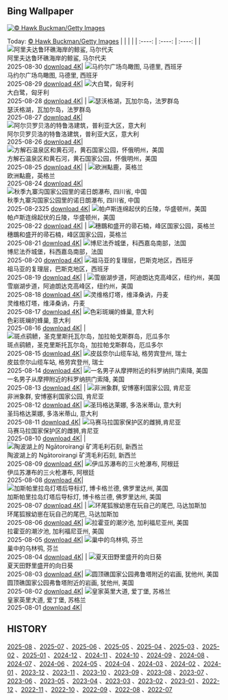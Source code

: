 ## Bing Wallpaper
[![© Hawk Buckman/Getty Images](https://cn.bing.com/th?id=OHR.ScottsBluff_ZH-CN0292735112_1920x1200.jpg&w=1000)](https://cn.bing.com/th?id=OHR.ScottsBluff_ZH-CN0292735112_1920x1200.jpg&pid=hp&w=3840&h=2160&rs=1&c=4)

Today: [© Hawk Buckman/Getty Images](https://cn.bing.com/th?id=OHR.ScottsBluff_ZH-CN0292735112_1920x1200.jpg&pid=hp&w=3840&h=2160&rs=1&c=4)
  |      |      |      |
| :----: | :----: | :----: |
| ![阿里夫达鲁环礁海岸的鲸鲨, 马尔代夫](https://cn.bing.com/th?id=OHR.MaldivesWhaleShark_ZH-CN9975504316_1920x1200.jpg&pid=hp&w=384&h=216&rs=1&c=4) <br/> 阿里夫达鲁环礁海岸的鲸鲨, 马尔代夫 <br/> 2025-08-30  [download 4K](https://cn.bing.com/th?id=OHR.MaldivesWhaleShark_ZH-CN9975504316_1920x1200.jpg&pid=hp&w=3840&h=2160&rs=1&c=4)| ![马约尔广场鸟瞰图, 马德里, 西班牙](https://cn.bing.com/th?id=OHR.PlazaMayor_ZH-CN4576498488_1920x1200.jpg&pid=hp&w=384&h=216&rs=1&c=4) <br/> 马约尔广场鸟瞰图, 马德里, 西班牙 <br/> 2025-08-29  [download 4K](https://cn.bing.com/th?id=OHR.PlazaMayor_ZH-CN4576498488_1920x1200.jpg&pid=hp&w=3840&h=2160&rs=1&c=4)| ![大白鹭，匈牙利](https://cn.bing.com/th?id=OHR.WhiteEgret_ZH-CN4425921150_1920x1200.jpg&pid=hp&w=384&h=216&rs=1&c=4) <br/> 大白鹭，匈牙利 <br/> 2025-08-28  [download 4K](https://cn.bing.com/th?id=OHR.WhiteEgret_ZH-CN4425921150_1920x1200.jpg&pid=hp&w=3840&h=2160&rs=1&c=4)|
| ![瑟沃格湖，瓦加尔岛，法罗群岛](https://cn.bing.com/th?id=OHR.FaroeLake_ZH-CN3977660997_1920x1200.jpg&pid=hp&w=384&h=216&rs=1&c=4) <br/> 瑟沃格湖，瓦加尔岛，法罗群岛 <br/> 2025-08-27  [download 4K](https://cn.bing.com/th?id=OHR.FaroeLake_ZH-CN3977660997_1920x1200.jpg&pid=hp&w=3840&h=2160&rs=1&c=4)| ![阿尔贝罗贝洛的特鲁洛建筑，普利亚大区，意大利](https://cn.bing.com/th?id=OHR.TrulliHouses_ZH-CN3856452406_1920x1200.jpg&pid=hp&w=384&h=216&rs=1&c=4) <br/> 阿尔贝罗贝洛的特鲁洛建筑，普利亚大区，意大利 <br/> 2025-08-26  [download 4K](https://cn.bing.com/th?id=OHR.TrulliHouses_ZH-CN3856452406_1920x1200.jpg&pid=hp&w=3840&h=2160&rs=1&c=4)| ![方解石温泉区和黄石河，黄石国家公园，怀俄明州，美国](https://cn.bing.com/th?id=OHR.YellowstoneRiver_ZH-CN3716808579_1920x1200.jpg&pid=hp&w=384&h=216&rs=1&c=4) <br/> 方解石温泉区和黄石河，黄石国家公园，怀俄明州，美国 <br/> 2025-08-25  [download 4K](https://cn.bing.com/th?id=OHR.YellowstoneRiver_ZH-CN3716808579_1920x1200.jpg&pid=hp&w=3840&h=2160&rs=1&c=4)|
| ![欧洲黇鹿‌，英格兰](https://cn.bing.com/th?id=OHR.CervusDama_ZH-CN3603505811_1920x1200.jpg&pid=hp&w=384&h=216&rs=1&c=4) <br/> 欧洲黇鹿‌，英格兰 <br/> 2025-08-24  [download 4K](https://cn.bing.com/th?id=OHR.CervusDama_ZH-CN3603505811_1920x1200.jpg&pid=hp&w=3840&h=2160&rs=1&c=4)| ![秋季九寨沟国家公园里的诺日朗瀑布, 四川省, 中国](https://cn.bing.com/th?id=OHR.ChushuY25_ZH-CN0495086720_1920x1200.jpg&pid=hp&w=384&h=216&rs=1&c=4) <br/> 秋季九寨沟国家公园里的诺日朗瀑布, 四川省, 中国 <br/> 2025-08-2325  [download 4K](https://cn.bing.com/th?id=OHR.ChushuY25_ZH-CN0495086720_1920x1200.jpg&pid=hp&w=3840&h=2160&rs=1&c=4)| ![帕卢斯连绵起伏的丘陵，华盛顿州，美国](https://cn.bing.com/th?id=OHR.PalouseWA_ZH-CN2552273820_1920x1200.jpg&pid=hp&w=384&h=216&rs=1&c=4) <br/> 帕卢斯连绵起伏的丘陵，华盛顿州，美国 <br/> 2025-08-22  [download 4K](https://cn.bing.com/th?id=OHR.PalouseWA_ZH-CN2552273820_1920x1200.jpg&pid=hp&w=3840&h=2160&rs=1&c=4)|
| ![穗䳭和盛开的帚石楠，峰区国家公园，英格兰](https://cn.bing.com/th?id=OHR.WheatearBird_ZH-CN2663965839_1920x1200.jpg&pid=hp&w=384&h=216&rs=1&c=4) <br/> 穗䳭和盛开的帚石楠，峰区国家公园，英格兰 <br/> 2025-08-21  [download 4K](https://cn.bing.com/th?id=OHR.WheatearBird_ZH-CN2663965839_1920x1200.jpg&pid=hp&w=3840&h=2160&rs=1&c=4)| ![博尼法乔城堡，科西嘉岛南部，法国](https://cn.bing.com/th?id=OHR.CitadelBonifacio_ZH-CN2130899430_1920x1200.jpg&pid=hp&w=384&h=216&rs=1&c=4) <br/> 博尼法乔城堡，科西嘉岛南部，法国 <br/> 2025-08-20  [download 4K](https://cn.bing.com/th?id=OHR.CitadelBonifacio_ZH-CN2130899430_1920x1200.jpg&pid=hp&w=3840&h=2160&rs=1&c=4)| ![祖马亚的复理层，巴斯克地区，西班牙](https://cn.bing.com/th?id=OHR.GipuzcoaSummer_ZH-CN1926924422_1920x1200.jpg&pid=hp&w=384&h=216&rs=1&c=4) <br/> 祖马亚的复理层，巴斯克地区，西班牙 <br/> 2025-08-19  [download 4K](https://cn.bing.com/th?id=OHR.GipuzcoaSummer_ZH-CN1926924422_1920x1200.jpg&pid=hp&w=3840&h=2160&rs=1&c=4)|
| ![雪崩湖步道，阿迪朗达克高峰区，纽约州，美国](https://cn.bing.com/th?id=OHR.AvalancheLake_ZH-CN1442576083_1920x1200.jpg&pid=hp&w=384&h=216&rs=1&c=4) <br/> 雪崩湖步道，阿迪朗达克高峰区，纽约州，美国 <br/> 2025-08-18  [download 4K](https://cn.bing.com/th?id=OHR.AvalancheLake_ZH-CN1442576083_1920x1200.jpg&pid=hp&w=3840&h=2160&rs=1&c=4)| ![灵维格灯塔，维泽桑讷，丹麦](https://cn.bing.com/th?id=OHR.LyngvigLighthouse_ZH-CN0836204503_1920x1200.jpg&pid=hp&w=384&h=216&rs=1&c=4) <br/> 灵维格灯塔，维泽桑讷，丹麦 <br/> 2025-08-17  [download 4K](https://cn.bing.com/th?id=OHR.LyngvigLighthouse_ZH-CN0836204503_1920x1200.jpg&pid=hp&w=3840&h=2160&rs=1&c=4)| ![色彩斑斓的蜂巢, 意大利](https://cn.bing.com/th?id=OHR.ColorfulBeehives_ZH-CN0180195770_1920x1200.jpg&pid=hp&w=384&h=216&rs=1&c=4) <br/> 色彩斑斓的蜂巢, 意大利 <br/> 2025-08-16  [download 4K](https://cn.bing.com/th?id=OHR.ColorfulBeehives_ZH-CN0180195770_1920x1200.jpg&pid=hp&w=3840&h=2160&rs=1&c=4)|
| ![斑点鹞鲼，圣克里斯托瓦尔岛‌，‌加拉帕戈斯群岛，厄瓜多尔](https://cn.bing.com/th?id=OHR.SpottedEagleRay_ZH-CN9894613260_1920x1200.jpg&pid=hp&w=384&h=216&rs=1&c=4) <br/> 斑点鹞鲼，圣克里斯托瓦尔岛‌，‌加拉帕戈斯群岛，厄瓜多尔 <br/> 2025-08-15  [download 4K](https://cn.bing.com/th?id=OHR.SpottedEagleRay_ZH-CN9894613260_1920x1200.jpg&pid=hp&w=3840&h=2160&rs=1&c=4)| ![皮兹奈尔山缆车站, 格劳宾登州, 瑞士](https://cn.bing.com/th?id=OHR.PizNairPeak_ZH-CN8209144138_1920x1200.jpg&pid=hp&w=384&h=216&rs=1&c=4) <br/> 皮兹奈尔山缆车站, 格劳宾登州, 瑞士 <br/> 2025-08-14  [download 4K](https://cn.bing.com/th?id=OHR.PizNairPeak_ZH-CN8209144138_1920x1200.jpg&pid=hp&w=3840&h=2160&rs=1&c=4)| ![一名男子从摩押附近的科罗纳拱门索降, 美国](https://cn.bing.com/th?id=OHR.CoronaArch_ZH-CN5406267193_1920x1200.jpg&pid=hp&w=384&h=216&rs=1&c=4) <br/> 一名男子从摩押附近的科罗纳拱门索降, 美国 <br/> 2025-08-13  [download 4K](https://cn.bing.com/th?id=OHR.CoronaArch_ZH-CN5406267193_1920x1200.jpg&pid=hp&w=3840&h=2160&rs=1&c=4)|
| ![非洲象群, 安博塞利国家公园, 肯尼亚](https://cn.bing.com/th?id=OHR.KenyaElephants_ZH-CN7587207512_1920x1200.jpg&pid=hp&w=384&h=216&rs=1&c=4) <br/> 非洲象群, 安博塞利国家公园, 肯尼亚 <br/> 2025-08-12  [download 4K](https://cn.bing.com/th?id=OHR.KenyaElephants_ZH-CN7587207512_1920x1200.jpg&pid=hp&w=3840&h=2160&rs=1&c=4)| ![圣玛格达莱娜, 多洛米蒂山, 意大利](https://cn.bing.com/th?id=OHR.SantaMaddalena_ZH-CN7421083295_1920x1200.jpg&pid=hp&w=384&h=216&rs=1&c=4) <br/> 圣玛格达莱娜, 多洛米蒂山, 意大利 <br/> 2025-08-11  [download 4K](https://cn.bing.com/th?id=OHR.SantaMaddalena_ZH-CN7421083295_1920x1200.jpg&pid=hp&w=3840&h=2160&rs=1&c=4)| ![马赛马拉国家保护区的雌狮,肯尼亚](https://cn.bing.com/th?id=OHR.LionessKenya_ZH-CN6791029673_1920x1200.jpg&pid=hp&w=384&h=216&rs=1&c=4) <br/> 马赛马拉国家保护区的雌狮,肯尼亚 <br/> 2025-08-10  [download 4K](https://cn.bing.com/th?id=OHR.LionessKenya_ZH-CN6791029673_1920x1200.jpg&pid=hp&w=3840&h=2160&rs=1&c=4)|
| ![陶波湖上的 Ngātoroirangi 矿湾毛利石刻, 新西兰](https://cn.bing.com/th?id=OHR.MaoriRock_ZH-CN5614685493_1920x1200.jpg&pid=hp&w=384&h=216&rs=1&c=4) <br/> 陶波湖上的 Ngātoroirangi 矿湾毛利石刻, 新西兰 <br/> 2025-08-09  [download 4K](https://cn.bing.com/th?id=OHR.MaoriRock_ZH-CN5614685493_1920x1200.jpg&pid=hp&w=3840&h=2160&rs=1&c=4)| ![伊瓜苏瀑布的三火枪瀑布, 阿根廷](https://cn.bing.com/th?id=OHR.IguazuArgentina_ZH-CN4457051931_1920x1200.jpg&pid=hp&w=384&h=216&rs=1&c=4) <br/> 伊瓜苏瀑布的三火枪瀑布, 阿根廷 <br/> 2025-08-08  [download 4K](https://cn.bing.com/th?id=OHR.IguazuArgentina_ZH-CN4457051931_1920x1200.jpg&pid=hp&w=3840&h=2160&rs=1&c=4)| ![加斯帕里拉岛灯塔后导标灯, 博卡格兰德, 佛罗里达州, 美国](https://cn.bing.com/th?id=OHR.GasparillaLight_ZH-CN6855683859_1920x1200.jpg&pid=hp&w=384&h=216&rs=1&c=4) <br/> 加斯帕里拉岛灯塔后导标灯, 博卡格兰德, 佛罗里达州, 美国 <br/> 2025-08-07  [download 4K](https://cn.bing.com/th?id=OHR.GasparillaLight_ZH-CN6855683859_1920x1200.jpg&pid=hp&w=3840&h=2160&rs=1&c=4)|
| ![环尾狐猴幼崽在玩自己的尾巴‌, 马达加斯加](https://cn.bing.com/th?id=OHR.BabyLemur_ZH-CN6617977758_1920x1200.jpg&pid=hp&w=384&h=216&rs=1&c=4) <br/> 环尾狐猴幼崽在玩自己的尾巴‌, 马达加斯加 <br/> 2025-08-06  [download 4K](https://cn.bing.com/th?id=OHR.BabyLemur_ZH-CN6617977758_1920x1200.jpg&pid=hp&w=3840&h=2160&rs=1&c=4)| ![拉霍亚的潮汐池‌, 加利福尼亚州, 美国](https://cn.bing.com/th?id=OHR.CaliforniaTidepool_ZH-CN6273815361_1920x1200.jpg&pid=hp&w=384&h=216&rs=1&c=4) <br/> 拉霍亚的潮汐池‌, 加利福尼亚州, 美国 <br/> 2025-08-05  [download 4K](https://cn.bing.com/th?id=OHR.CaliforniaTidepool_ZH-CN6273815361_1920x1200.jpg&pid=hp&w=3840&h=2160&rs=1&c=4)| ![巢中的乌林鸮, 芬兰](https://cn.bing.com/th?id=OHR.LaplandOwl_ZH-CN6070251232_1920x1200.jpg&pid=hp&w=384&h=216&rs=1&c=4) <br/> 巢中的乌林鸮, 芬兰 <br/> 2025-08-04  [download 4K](https://cn.bing.com/th?id=OHR.LaplandOwl_ZH-CN6070251232_1920x1200.jpg&pid=hp&w=3840&h=2160&rs=1&c=4)|
| ![夏天田野里盛开的向日葵](https://cn.bing.com/th?id=OHR.HappySunflower_ZH-CN5840993161_1920x1200.jpg&pid=hp&w=384&h=216&rs=1&c=4) <br/> 夏天田野里盛开的向日葵 <br/> 2025-08-03  [download 4K](https://cn.bing.com/th?id=OHR.HappySunflower_ZH-CN5840993161_1920x1200.jpg&pid=hp&w=3840&h=2160&rs=1&c=4)| ![圆顶礁国家公园弗鲁塔附近的岩画, 犹他州, 美国](https://cn.bing.com/th?id=OHR.FruitaPetroglyphs_ZH-CN5423905955_1920x1200.jpg&pid=hp&w=384&h=216&rs=1&c=4) <br/> 圆顶礁国家公园弗鲁塔附近的岩画, 犹他州, 美国 <br/> 2025-08-02  [download 4K](https://cn.bing.com/th?id=OHR.FruitaPetroglyphs_ZH-CN5423905955_1920x1200.jpg&pid=hp&w=3840&h=2160&rs=1&c=4)| ![皇家英里大道, 爱丁堡, 苏格兰](https://cn.bing.com/th?id=OHR.EdinburghFringe_ZH-CN5243292664_1920x1200.jpg&pid=hp&w=384&h=216&rs=1&c=4) <br/> 皇家英里大道, 爱丁堡, 苏格兰 <br/> 2025-08-01  [download 4K](https://cn.bing.com/th?id=OHR.EdinburghFringe_ZH-CN5243292664_1920x1200.jpg&pid=hp&w=3840&h=2160&rs=1&c=4)|

  
  ## HISTORY
  [2025-08](https://github.com/Underglaze-Blue/bingwallpaper/tree/main/archive/2025-08/) 、[2025-07](https://github.com/Underglaze-Blue/bingwallpaper/tree/main/archive/2025-07/) 、[2025-06](https://github.com/Underglaze-Blue/bingwallpaper/tree/main/archive/2025-06/) 、[2025-05](https://github.com/Underglaze-Blue/bingwallpaper/tree/main/archive/2025-05/) 、[2025-04](https://github.com/Underglaze-Blue/bingwallpaper/tree/main/archive/2025-04/) 、[2025-03](https://github.com/Underglaze-Blue/bingwallpaper/tree/main/archive/2025-03/) 、[2025-02](https://github.com/Underglaze-Blue/bingwallpaper/tree/main/archive/2025-02/) 、[2025-01](https://github.com/Underglaze-Blue/bingwallpaper/tree/main/archive/2025-01/) 、[2024-12](https://github.com/Underglaze-Blue/bingwallpaper/tree/main/archive/2024-12/) 、[2024-11](https://github.com/Underglaze-Blue/bingwallpaper/tree/main/archive/2024-11/) 、[2024-10](https://github.com/Underglaze-Blue/bingwallpaper/tree/main/archive/2024-10/) 、[2024-09](https://github.com/Underglaze-Blue/bingwallpaper/tree/main/archive/2024-09/) 、[2024-08](https://github.com/Underglaze-Blue/bingwallpaper/tree/main/archive/2024-08/) 、[2024-07](https://github.com/Underglaze-Blue/bingwallpaper/tree/main/archive/2024-07/) 、[2024-06](https://github.com/Underglaze-Blue/bingwallpaper/tree/main/archive/2024-06/) 、[2024-05](https://github.com/Underglaze-Blue/bingwallpaper/tree/main/archive/2024-05/) 、[2024-04](https://github.com/Underglaze-Blue/bingwallpaper/tree/main/archive/2024-04/) 、[2024-03](https://github.com/Underglaze-Blue/bingwallpaper/tree/main/archive/2024-03/) 、[2024-02](https://github.com/Underglaze-Blue/bingwallpaper/tree/main/archive/2024-02/) 、[2024-01](https://github.com/Underglaze-Blue/bingwallpaper/tree/main/archive/2024-01/) 、[2023-12](https://github.com/Underglaze-Blue/bingwallpaper/tree/main/archive/2023-12/) 、[2023-11](https://github.com/Underglaze-Blue/bingwallpaper/tree/main/archive/2023-11/) 、[2023-10](https://github.com/Underglaze-Blue/bingwallpaper/tree/main/archive/2023-10/) 、[2023-09](https://github.com/Underglaze-Blue/bingwallpaper/tree/main/archive/2023-09/) 、[2023-08](https://github.com/Underglaze-Blue/bingwallpaper/tree/main/archive/2023-08/) 、[2023-07](https://github.com/Underglaze-Blue/bingwallpaper/tree/main/archive/2023-07/) 、[2023-06](https://github.com/Underglaze-Blue/bingwallpaper/tree/main/archive/2023-06/) 、[2023-05](https://github.com/Underglaze-Blue/bingwallpaper/tree/main/archive/2023-05/) 、[2023-04](https://github.com/Underglaze-Blue/bingwallpaper/tree/main/archive/2023-04/) 、[2023-03](https://github.com/Underglaze-Blue/bingwallpaper/tree/main/archive/2023-03/) 、[2023-02](https://github.com/Underglaze-Blue/bingwallpaper/tree/main/archive/2023-02/) 、[2023-01](https://github.com/Underglaze-Blue/bingwallpaper/tree/main/archive/2023-01/) 、[2022-12](https://github.com/Underglaze-Blue/bingwallpaper/tree/main/archive/2022-12/) 、[2022-11](https://github.com/Underglaze-Blue/bingwallpaper/tree/main/archive/2022-11/) 、[2022-10](https://github.com/Underglaze-Blue/bingwallpaper/tree/main/archive/2022-10/) 、[2022-09](https://github.com/Underglaze-Blue/bingwallpaper/tree/main/archive/2022-09/) 、[2022-08](https://github.com/Underglaze-Blue/bingwallpaper/tree/main/archive/2022-08/) 、[2022-07](https://github.com/Underglaze-Blue/bingwallpaper/tree/main/archive/2022-07/) 